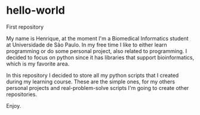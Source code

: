 # hello-world
First repository

My name is Henrique, at the moment I'm a Biomedical Informatics student at Universidade de São Paulo. In my free time I like to either learn programming or do some personal project, also related to programming. I decided to focus on python since it has libraries that support bioinformatics, which is my favorite area.

In this repository I decided to store all my python scripts that I created during my learning course. These are the simple ones, for my others personal projects and real-problem-solve scripts I'm going to create other repositories.

Enjoy.
